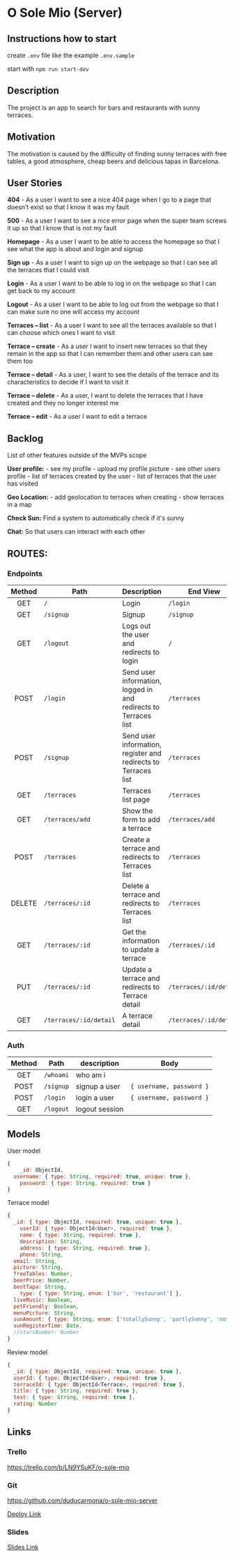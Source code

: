 # O Sole Mio (Server)

## Instructions how to start

create `.env` file like the example `.env.sample`

start with `npm run start-dev`

## Description

The project is an app to search for bars and restaurants with sunny terraces.

## Motivation

The motivation is caused by the difficulty of finding sunny terraces with free tables, a good atmosphere, cheap beers and delicious tapas in Barcelona.

## User Stories

**404** - As a user I want to see a nice 404 page when I go to a page that doesn’t exist so that I know it was my fault

**500** - As a user I want to see a nice error page when the super team screws it up so that I know that is not my fault

**Homepage** - As a user I want to be able to access the homepage so that I see what the app is about and login and signup

**Sign up** - As a user I want to sign up on the webpage so that I can see all the terraces that I could visit

**Login** - As a user I want to be able to log in on the webpage so that I can get back to my account

**Logout** - As a user I want to be able to log out from the webpage so that I can make sure no one will access my account

**Terraces – list** - As a user I want to see all the terraces available so that I can choose which ones I want to visit

**Terrace – create** - As a user I want to insert new terraces so that they remain in the app so that I can remember them and other users can see them too

**Terrace – detail** - As a user, I want to see the details of the terrace and its characteristics to decide if I want to visit it

**Terrace – delete** - As a user, I want to delete the terraces that I have created and they no longer interest me

**Terrace – edit** - As a user I want to edit a terrace

## Backlog

List of other features outside of the MVPs scope

**User profile:** - see my profile - upload my profile picture - see other users profile - list of terraces created by the user - list of terraces that the user has visited

**Geo Location:** - add geolocation to terraces when creating - show terraces in a map

**Check Sun:** Find a system to automatically check if it's sunny

**Chat:** So that users can interact with each other

## ROUTES:

### Endpoints

| Method | Path                   | Description                                                  | End View               |
| :----: | ---------------------- | ------------------------------------------------------------ | ---------------------- |
|  GET   | `/`                    | Login                                                        | `/login`               |
|  GET   | `/signup`              | Signup                                                       | `/signup`              |
|  GET   | `/logout`              | Logs out the user and redirects to login                     | `/`                    |
|  POST  | `/login`               | Send user information, logged in and redirects to Terraces list | `/terraces`            |
|  POST  | `/signup`              | Send user information, register and redirects to Terraces list | `/terraces`            |
|  GET   | `/terraces`            | Terraces list page                                           | `/terraces`            |
|  GET   | `/terraces/add`        | Show the form to add a terrace                               | `/terraces/add`        |
|  POST  | `/terraces`            | Create a terrace and redirects to Terraces list              | `/terraces`            |
| DELETE | `/terraces/:id`        | Delete a terrace and redirects to Terraces list              | `/terraces`            |
|  GET   | `/terraces/:id`        | Get the information to update a terrace                      | `/terraces/:id`        |
|  PUT   | `/terraces/:id`        | Update a terrace and redirects to Terrace detail             | `/terraces/:id/detail` |
|  GET   | `/terraces/:id/detail` | A terrace detail                                             | `/terraces/:id/detail` |

### Auth

| Method | Path      | description    | Body                     |
| :----: | --------- | -------------- | ------------------------ |
|  GET   | `/whoami` | who am i       |                          |
|  POST  | `/signup` | signup a user  | `{ username, password }` |
|  POST  | `/login`  | login a user   | `{ username, password }` |
|  GET   | `/logout` | logout session |                          |

## Models

User model

```javascript
{
	_id: ObjectId,
  username: { type: String, required: true, unique: true },
	password: { type: String, required: true }
}
```

Terrace model

```javascript
{
  _id: { type: ObjectId, required: true, unique: true },
	userId: { type: ObjectId<User>, required: true },
	name: { type: String, required: true },
	description: String,
	address: { type: String, required: true },
	phone: String,
  email: String,
  picture: String,
  freeTables: Number,
  beerPrice: Number,
  bestTapa: String,
	type: { type: String, enum: ['bar', 'restaurant'] },
  liveMusic: Boolean,
  petFriendly: Boolean,
  menuPicture: String,
  sunAmount: { type: String, enum: ['totallySunny', 'partlySunny', 'notSunny'] },
  sunRegisterTime: Date,
  //starsNumber: Number
}
```

Review model

```javascript
{
  _id: { type: ObjectId, required: true, unique: true },
  userId: { type: ObjectId<User>, required: true },
  terraceId: { type: ObjectId<Terrace>, required: true },
  title: { type: String, required: true },
  text: { type: String, required: true },
  rating: Number
}
```



## Links

### Trello

https://trello.com/b/LN9YSuKF/o-sole-mio

### Git

https://github.com/duducarmona/o-sole-mio-server

[Deploy Link](http://heroku.com/)

### Slides

[Slides Link](http://slides.com/)

